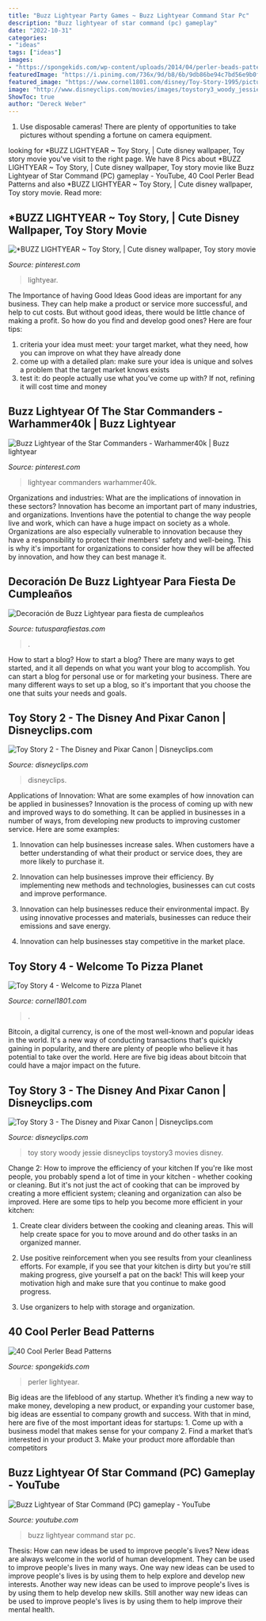 ```yaml
---
title: "Buzz Lightyear Party Games ~ Buzz Lightyear Command Star Pc"
description: "Buzz lightyear of star command (pc) gameplay"
date: "2022-10-31"
categories:
- "ideas"
tags: ["ideas"]
images:
- "https://spongekids.com/wp-content/uploads/2014/04/perler-beads-patterns/8-buzz-lightyear-patterns.jpg"
featuredImage: "https://i.pinimg.com/736x/9d/b8/6b/9db86be94c7bd56e9b0f76c95580af9a.jpg"
featured_image: "https://www.cornel1801.com/disney/Toy-Story-1995/pictures/48.jpg"
image: "http://www.disneyclips.com/movies/images/toystory3_woody_jessie.jpg"
ShowToc: true
author: "Dereck Weber"
---
```



1. Use disposable cameras! There are plenty of opportunities to take pictures without spending a fortune on camera equipment.

	

		
looking for *BUZZ LIGHTYEAR ~ Toy Story, | Cute disney wallpaper, Toy story movie you've visit to the right page. We have 8 Pics about *BUZZ LIGHTYEAR ~ Toy Story, | Cute disney wallpaper, Toy story movie like Buzz Lightyear of Star Command (PC) gameplay - YouTube, 40 Cool Perler Bead Patterns and also *BUZZ LIGHTYEAR ~ Toy Story, | Cute disney wallpaper, Toy story movie. Read more:
		
    
## *BUZZ LIGHTYEAR ~ Toy Story, | Cute Disney Wallpaper, Toy Story Movie

<img loading=lazy src="https://i.pinimg.com/736x/da/29/ae/da29ae371f1d7ed9aa87f66e478779a8--buzz-lightyear-toy-story.jpg" onerror="this.onerror=null;this.src='https://tse4.mm.bing.net/th?id=OIP.IjE4cKHM1GpMTbuQLn3MzAHaNJ&amp;pid=15.1';" alt="*BUZZ LIGHTYEAR ~ Toy Story, | Cute disney wallpaper, Toy story movie">

_Source: pinterest.com_

>lightyear. 

	

The Importance of having Good Ideas
Good ideas are important for any business. They can help make a product or service more successful, and help to cut costs. But without good ideas, there would be little chance of making a profit. So how do you find and develop good ones? Here are four tips:
1. criteria your idea must meet: your target market, what they need, how you can improve on what they have already done
2. come up with a detailed plan: make sure your idea is unique and solves a problem that the target market knows exists
3. test it: do people actually use what you’ve come up with? If not, refining it will cost time and money

    
## Buzz Lightyear Of The Star Commanders - Warhammer40k | Buzz Lightyear

<img loading=lazy src="https://i.pinimg.com/736x/9d/b8/6b/9db86be94c7bd56e9b0f76c95580af9a.jpg" onerror="this.onerror=null;this.src='https://tse1.mm.bing.net/th?id=OIP.wbIC3Pu_QtErs6-qCnTCLAHaJ3&amp;pid=15.1';" alt="Buzz Lightyear of the Star Commanders - Warhammer40k | Buzz lightyear">

_Source: pinterest.com_

>lightyear commanders warhammer40k. 

	

Organizations and industries: What are the implications of innovation in these sectors?
Innovation has become an important part of many industries, and organizations. Inventions have the potential to change the way people live and work, which can have a huge impact on society as a whole. Organizations are also especially vulnerable to innovation because they have a responsibility to protect their members' safety and well-being. This is why it's important for organizations to consider how they will be affected by innovation, and how they can best manage it.

    
## Decoración De Buzz Lightyear Para Fiesta De Cumpleaños

<img loading=lazy src="https://tutusparafiestas.com/wp-content/uploads/2017/06/decoracion-de-buzz-lightyear-para-fiesta-de-cumpleaños-22.jpg" onerror="this.onerror=null;this.src='https://tse1.mm.bing.net/th?id=OIP.UL7KDSHU2iyBX3zwrh5oVgHaLJ&amp;pid=15.1';" alt="Decoración de Buzz Lightyear para fiesta de cumpleaños">

_Source: tutusparafiestas.com_

>. 

	

How to start a blog?
How to start a blog? There are many ways to get started, and it all depends on what you want your blog to accomplish. You can start a blog for personal use or for marketing your business. There are many different ways to set up a blog, so it's important that you choose the one that suits your needs and goals.

    
## Toy Story 2 - The Disney And Pixar Canon | Disneyclips.com

<img loading=lazy src="http://www.disneyclips.com/movies/images/toystory24.jpg" onerror="this.onerror=null;this.src='https://tse2.mm.bing.net/th?id=OIP.OUugpFzjMqHpzKQv4WFxuwHaED&amp;pid=15.1';" alt="Toy Story 2 - The Disney and Pixar Canon | Disneyclips.com">

_Source: disneyclips.com_

>disneyclips. 

	

Applications of Innovation: What are some examples of how innovation can be applied in businesses?
Innovation is the process of coming up with new and improved ways to do something. It can be applied in businesses in a number of ways, from developing new products to improving customer service. Here are some examples:
1. Innovation can help businesses increase sales. When customers have a better understanding of what their product or service does, they are more likely to purchase it.

2. Innovation can help businesses improve their efficiency. By implementing new methods and technologies, businesses can cut costs and improve performance.

3. Innovation can help businesses reduce their environmental impact. By using innovative processes and materials, businesses can reduce their emissions and save energy.

4. Innovation can help businesses stay competitive in the market place.

    
## Toy Story 4 - Welcome To Pizza Planet

<img loading=lazy src="https://www.cornel1801.com/disney/Toy-Story-1995/pictures/48.jpg" onerror="this.onerror=null;this.src='https://tse4.mm.bing.net/th?id=OIP.dKBJIhUQjYIiK_7HhE6-lgHaEK&amp;pid=15.1';" alt="Toy Story 4 - Welcome to Pizza Planet">

_Source: cornel1801.com_

>. 

	

Bitcoin, a digital currency, is one of the most well-known and popular ideas in the world. It's a new way of conducting transactions that's quickly gaining in popularity, and there are plenty of people who believe it has potential to take over the world. Here are five big ideas about bitcoin that could have a major impact on the future.

    
## Toy Story 3 - The Disney And Pixar Canon | Disneyclips.com

<img loading=lazy src="http://www.disneyclips.com/movies/images/toystory3_woody_jessie.jpg" onerror="this.onerror=null;this.src='https://tse3.mm.bing.net/th?id=OIP.QNgjEghU1B1vgTSdOh3cPQHaEF&amp;pid=15.1';" alt="Toy Story 3 - The Disney and Pixar Canon | Disneyclips.com">

_Source: disneyclips.com_

>toy story woody jessie disneyclips toystory3 movies disney. 

	

Change 2: How to improve the efficiency of your kitchen
If you're like most people, you probably spend a lot of time in your kitchen - whether cooking or cleaning. But it's not just the act of cooking that can be improved by creating a more efficient system; cleaning and organization can also be improved. Here are some tips to help you become more efficient in your kitchen:
1. Create clear dividers between the cooking and cleaning areas. This will help create space for you to move around and do other tasks in an organized manner.

2. Use positive reinforcement when you see results from your cleanliness efforts. For example, if you see that your kitchen is dirty but you're still making progress, give yourself a pat on the back! This will keep your motivation high and make sure that you continue to make good progress.

3. Use organizers to help with storage and organization.

    
## 40 Cool Perler Bead Patterns

<img loading=lazy src="https://spongekids.com/wp-content/uploads/2014/04/perler-beads-patterns/8-buzz-lightyear-patterns.jpg" onerror="this.onerror=null;this.src='https://tse4.mm.bing.net/th?id=OIP.knV_INF-giuskFnzqRCpjgHaLt&amp;pid=15.1';" alt="40 Cool Perler Bead Patterns">

_Source: spongekids.com_

>perler lightyear. 

	

Big ideas are the lifeblood of any startup. Whether it’s finding a new way to make money, developing a new product, or expanding your customer base, big ideas are essential to company growth and success. With that in mind, here are five of the most important ideas for startups: 1. Come up with a business model that makes sense for your company 2. Find a market that’s interested in your product 3. Make your product more affordable than competitors 
    
## Buzz Lightyear Of Star Command (PC) Gameplay - YouTube

<img loading=lazy src="https://i.ytimg.com/vi/KPbtiYTMI0c/maxresdefault.jpg" onerror="this.onerror=null;this.src='https://tse2.mm.bing.net/th?id=OIP.h1q56PL5NDIsrHqY47mkJgHaEK&amp;pid=15.1';" alt="Buzz Lightyear of Star Command (PC) gameplay - YouTube">

_Source: youtube.com_

>buzz lightyear command star pc. 

	

Thesis: How can new ideas be used to improve people's lives?
New ideas are always welcome in the world of human development. They can be used to improve people's lives in many ways. One way new ideas can be used to improve people's lives is by using them to help explore and develop new interests. Another way new ideas can be used to improve people's lives is by using them to help develop new skills. Still another way new ideas can be used to improve people's lives is by using them to help improve their mental health.

